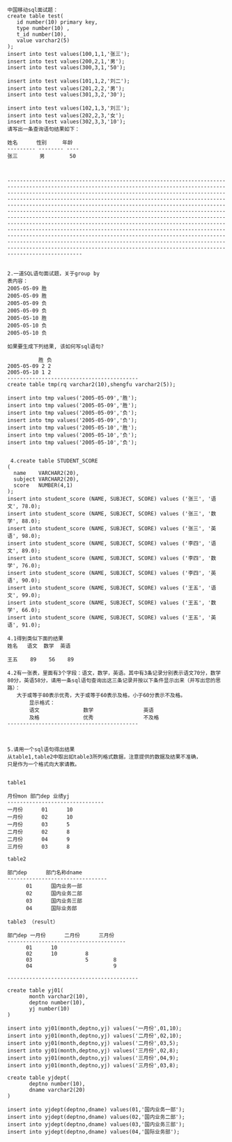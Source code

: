     中国移动sql面试题：
    create table test(
       id number(10) primary key,
       type number(10) ,
       t_id number(10),
       value varchar2(5)
    );
    insert into test values(100,1,1,'张三');
    insert into test values(200,2,1,'男');
    insert into test values(300,3,1,'50');
    
    insert into test values(101,1,2,'刘二');
    insert into test values(201,2,2,'男');
    insert into test values(301,3,2,'30');
    
    insert into test values(102,1,3,'刘三');
    insert into test values(202,2,3,'女');
    insert into test values(302,3,3,'10');
    请写出一条查询语句结果如下：
    
    姓名      性别     年龄
    --------- -------- ----
    张三       男        50
    
     
    
    ------------------------------------------------------------------------------------------------------------------------------------------------------------------------------------------------------------------------------------------------------------------------------------------------------------------------------------------------------------------------------------------------------------------------------------------------------------------------------------------------------------------------------------------------------------------------------------------------------------------------------------------------------------------------------------------------------------------------------------------------------------------------------------------------------------------------------------------------------------------------------------------------
     
    
    2.一道SQL语句面试题，关于group by
    表内容：
    2005-05-09 胜
    2005-05-09 胜
    2005-05-09 负
    2005-05-09 负
    2005-05-10 胜
    2005-05-10 负
    2005-05-10 负
    
    如果要生成下列结果, 该如何写sql语句?
    
              胜 负
    2005-05-09 2 2
    2005-05-10 1 2
    ------------------------------------------
    create table tmp(rq varchar2(10),shengfu varchar2(5));
    
    insert into tmp values('2005-05-09','胜');
    insert into tmp values('2005-05-09','胜');
    insert into tmp values('2005-05-09','负');
    insert into tmp values('2005-05-09','负');
    insert into tmp values('2005-05-10','胜');
    insert into tmp values('2005-05-10','负');
    insert into tmp values('2005-05-10','负');
    
    
     4.create table STUDENT_SCORE
    (
      name    VARCHAR2(20),
      subject VARCHAR2(20),
      score   NUMBER(4,1)
    );
    insert into student_score (NAME, SUBJECT, SCORE) values ('张三', '语文', 78.0);
    insert into student_score (NAME, SUBJECT, SCORE) values ('张三', '数学', 88.0);
    insert into student_score (NAME, SUBJECT, SCORE) values ('张三', '英语', 98.0);
    insert into student_score (NAME, SUBJECT, SCORE) values ('李四', '语文', 89.0);
    insert into student_score (NAME, SUBJECT, SCORE) values ('李四', '数学', 76.0);
    insert into student_score (NAME, SUBJECT, SCORE) values ('李四', '英语', 90.0);
    insert into student_score (NAME, SUBJECT, SCORE) values ('王五', '语文', 99.0);
    insert into student_score (NAME, SUBJECT, SCORE) values ('王五', '数学', 66.0);
    insert into student_score (NAME, SUBJECT, SCORE) values ('王五', '英语', 91.0);
    
    4.1得到类似下面的结果
    姓名   语文  数学  英语
    
    王五    89    56    89
    
    4.2有一张表，里面有3个字段：语文，数学，英语。其中有3条记录分别表示语文70分，数学80分，英语58分，请用一条sql语句查询出这三条记录并按以下条件显示出来（并写出您的思路）：  
       大于或等于80表示优秀，大于或等于60表示及格，小于60分表示不及格。  
           显示格式：  
           语文              数学                英语  
           及格              优秀                不及格    
    ------------------------------------------
    
    
    
    5.请用一个sql语句得出结果
    从table1,table2中取出如table3所列格式数据，注意提供的数据及结果不准确，
    只是作为一个格式向大家请教。
     
    
    table1
    
    月份mon 部门dep 业绩yj
    -------------------------------
    一月份      01      10
    一月份      02      10
    一月份      03      5
    二月份      02      8
    二月份      04      9
    三月份      03      8
    
    table2
    
    部门dep      部门名称dname
    --------------------------------
          01      国内业务一部
          02      国内业务二部
          03      国内业务三部
          04      国际业务部
    
    table3 （result）
    
    部门dep 一月份      二月份      三月份
    --------------------------------------
          01      10                  
          02      10         8         
          03                 5        8
          04                          9
    
    ------------------------------------------
    
    create table yj01(
           month varchar2(10),
           deptno number(10),
           yj number(10)
    )
    
    insert into yj01(month,deptno,yj) values('一月份',01,10);
    insert into yj01(month,deptno,yj) values('二月份',02,10);
    insert into yj01(month,deptno,yj) values('二月份',03,5);
    insert into yj01(month,deptno,yj) values('三月份',02,8);
    insert into yj01(month,deptno,yj) values('三月份',04,9);
    insert into yj01(month,deptno,yj) values('三月份',03,8);
    
    create table yjdept(
           deptno number(10),
           dname varchar2(20)
    )
    
    insert into yjdept(deptno,dname) values(01,'国内业务一部');
    insert into yjdept(deptno,dname) values(02,'国内业务二部');
    insert into yjdept(deptno,dname) values(03,'国内业务三部');
    insert into yjdept(deptno,dname) values(04,'国际业务部');
